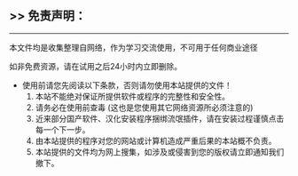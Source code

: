 ## >> 免责声明：
----------------------------------------------
本文件均是收集整理自网络，作为学习交流使用，不可用于任何商业途径

如非免费资源，请在试用之后24小时内立即删除。

- 使用前请您先阅读以下条款，否则请勿使用本站提供的文件！
   1) 本站不能绝对保证所提供软件或程序的完整性和安全性。
   2) 请务必在使用前查毒 (这也是您使用其它网络资源所必须注意的) 
   3) 近来部分国产软件、汉化安装程序捆绑流氓插件，请在安装过程谨慎点击每一个下一步。
   4) 由本站提供的程序对您的网站或计算机造成严重后果的本站概不负责。
   5) 本站提供的文件均为网上搜集，如涉及或侵害到您的版权请立即通知我们撤下。

